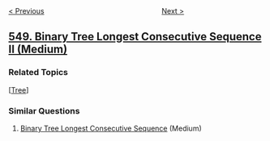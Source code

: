 <!--|This file generated by command(leetcode description); DO NOT EDIT.    |-->
<!--+----------------------------------------------------------------------+-->
<!--|@author    openset <openset.wang@gmail.com>                           |-->
<!--|@link      https://github.com/openset                                 |-->
<!--|@home      https://github.com/tonymontaro/leetcode-hints                        |-->
<!--+----------------------------------------------------------------------+-->

[< Previous](https://github.com/tonymontaro/leetcode-hints/tree/master/problems/split-array-with-equal-sum "Split Array with Equal Sum")
　　　　　　　　　　　　　　　　
[Next >](https://github.com/tonymontaro/leetcode-hints/tree/master/problems/game-play-analysis-iv "Game Play Analysis IV")

## [549. Binary Tree Longest Consecutive Sequence II (Medium)](https://leetcode.com/problems/binary-tree-longest-consecutive-sequence-ii "二叉树中最长的连续序列")



### Related Topics
  [[Tree](https://github.com/tonymontaro/leetcode-hints/tree/master/tag/tree/README.md)]

### Similar Questions
  1. [Binary Tree Longest Consecutive Sequence](https://github.com/tonymontaro/leetcode-hints/tree/master/problems/binary-tree-longest-consecutive-sequence) (Medium)
